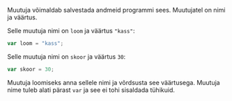 Muutuja võimaldab salvestada andmeid programmi sees. Muutujatel on nimi ja väärtus.

Selle muutuja nimi on `loom` ja väärtus `"kass"`:

```javascript
var loom = "kass";
```

Selle muutuja nimi on `skoor` ja väärtus `30`:

```javascript
var skoor = 30;
```

Muutuja loomiseks anna sellele nimi ja võrdsusta see väärtusega. Muutuja nime tuleb alati pärast `var` ja see ei tohi sisaldada tühikuid.